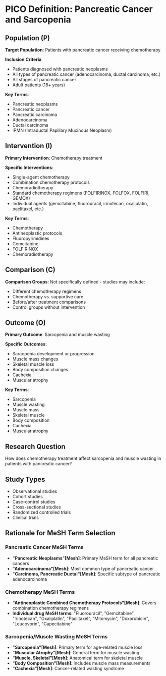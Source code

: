# PICO Definition: Pancreatic Cancer and Sarcopenia

## Population (P)
**Target Population**: Patients with pancreatic cancer receiving chemotherapy

**Inclusion Criteria**:
- Patients diagnosed with pancreatic neoplasms
- All types of pancreatic cancer (adenocarcinoma, ductal carcinoma, etc.)
- All stages of pancreatic cancer
- Adult patients (18+ years)

**Key Terms**:
- Pancreatic neoplasms
- Pancreatic cancer
- Pancreatic carcinoma
- Adenocarcinoma
- Ductal carcinoma
- IPMN (Intraductal Papillary Mucinous Neoplasm)

## Intervention (I)
**Primary Intervention**: Chemotherapy treatment

**Specific Interventions**:
- Single-agent chemotherapy
- Combination chemotherapy protocols
- Chemoradiotherapy
- Standard chemotherapy regimens (FOLFIRINOX, FOLFOX, FOLFIRI, GEMOX)
- Individual agents (gemcitabine, fluorouracil, irinotecan, oxaliplatin, paclitaxel, etc.)

**Key Terms**:
- Chemotherapy
- Antineoplastic protocols
- Fluoropyrimidines
- Gemcitabine
- FOLFIRINOX
- Chemoradiotherapy

## Comparison (C)
**Comparison Groups**: Not specifically defined - studies may include:
- Different chemotherapy regimens
- Chemotherapy vs. supportive care
- Before/after treatment comparisons
- Control groups without intervention

## Outcome (O)
**Primary Outcome**: Sarcopenia and muscle wasting

**Specific Outcomes**:
- Sarcopenia development or progression
- Muscle mass changes
- Skeletal muscle loss
- Body composition changes
- Cachexia
- Muscular atrophy

**Key Terms**:
- Sarcopenia
- Muscle wasting
- Muscle mass
- Skeletal muscle
- Body composition
- Cachexia
- Muscular atrophy

## Research Question
How does chemotherapy treatment affect sarcopenia and muscle wasting in patients with pancreatic cancer?

## Study Types
- Observational studies
- Cohort studies
- Case-control studies
- Cross-sectional studies
- Randomized controlled trials
- Clinical trials

## Rationale for MeSH Term Selection

### Pancreatic Cancer MeSH Terms
- **"Pancreatic Neoplasms"[Mesh]**: Primary MeSH term for all pancreatic cancers
- **"Adenocarcinoma"[Mesh]**: Most common type of pancreatic cancer
- **"Carcinoma, Pancreatic Ductal"[Mesh]**: Specific subtype of pancreatic adenocarcinoma

### Chemotherapy MeSH Terms
- **"Antineoplastic Combined Chemotherapy Protocols"[Mesh]**: Covers combination chemotherapy regimens
- **Individual drug MeSH terms**: "Fluorouracil", "Gemcitabine", "Irinotecan", "Oxaliplatin", "Paclitaxel", "Mitomycin", "Doxorubicin", "Leucovorin", "Capecitabine"

### Sarcopenia/Muscle Wasting MeSH Terms
- **"Sarcopenia"[Mesh]**: Primary term for age-related muscle loss
- **"Muscular Atrophy"[Mesh]**: General term for muscle wasting
- **"Muscle, Skeletal"[Mesh]**: Anatomical term for skeletal muscle
- **"Body Composition"[Mesh]**: Includes muscle mass measurements
- **"Cachexia"[Mesh]**: Cancer-related wasting syndrome
